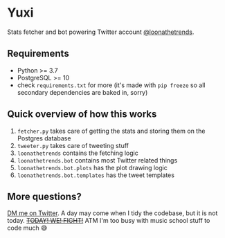 # Yuxi
Stats fetcher and bot powering Twitter account [@loonathetrends](https://twitter.com/loonathetrends).

## Requirements
- Python >= 3.7
- PostgreSQL >= 10
- check `requirements.txt` for more (it's made with `pip freeze` so all secondary dependencies are baked in, sorry)

## Quick overview of how this works
1. `fetcher.py` takes care of getting the stats and storing them on the Postgres database
2. `tweeter.py` takes care of tweeting stuff
3. `loonathetrends` contains the fetching logic
4. `loonathetrends.bot` contains most Twitter related things
5. `loonathetrends.bot.plots` has the plot drawing logic
6. `loonathetrends.bot.templates` has the tweet templates


## More questions?
[DM me on Twitter](https://twitter.com/messages/compose?recipient_id=1076917999968374786). A day may come when I tidy the codebase, but it is not today. ~~[TODAY! WE! FIGHT!](https://youtu.be/M8pR1rZZHEs?t=15)~~ ATM I'm too busy with music school stuff to code much 😅
